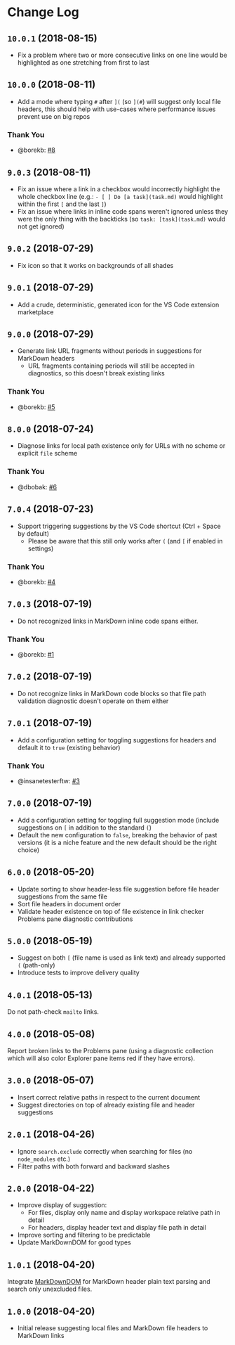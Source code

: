 # Change Log

## `10.0.1` (2018-08-15)

- Fix a problem where two or more consecutive links on one line would be highlighted as one stretching from first to last

## `10.0.0` (2018-08-11)

- Add a mode where typing `#` after `](` (so `](#`) will suggest only local file headers, this should help with use-cases where performance issues prevent use on big repos

### Thank You

- @borekb: [#8](https://github.com/TomasHubelbauer/vscode-markdown-link-suggestions/issues/8)

## `9.0.3` (2018-08-11)

- Fix an issue where a link in a checkbox would incorrectly highlight the whole checkbox line (e.g.: `- [ ] Do [a task](task.md)` would highlight within the first `[` and the last `]`)
- Fix an issue where links in inline code spans weren't ignored unless they were the only thing with the backticks (so `task: [task](task.md)` would not get ignored)

## `9.0.2` (2018-07-29)

- Fix icon so that it works on backgrounds of all shades

## `9.0.1` (2018-07-29)

- Add a crude, deterministic, generated icon for the VS Code extension marketplace

## `9.0.0` (2018-07-29)

- Generate link URL fragments without periods in suggestions for MarkDown headers
  - URL fragments containing periods will still be accepted in diagnostics, so this doesn't break existing links

### Thank You

- @borekb: [#5](https://github.com/TomasHubelbauer/vscode-markdown-link-suggestions/issues/5)

## `8.0.0` (2018-07-24)

- Diagnose links for local path existence only for URLs with no scheme or explicit `file` scheme

### Thank You

- @dbobak: [#6](https://github.com/TomasHubelbauer/vscode-markdown-link-suggestions/issues/6)

## `7.0.4` (2018-07-23)

- Support triggering suggestions by the VS Code shortcut (Ctrl + Space by default)
  - Please be aware that this still only works after `(` (and `[` if enabled in settings)

### Thank You

- @borekb: [#4](https://github.com/TomasHubelbauer/vscode-markdown-link-suggestions/issues/4)

## `7.0.3` (2018-07-19)

- Do not recognized links in MarkDown inline code spans either.

### Thank You

- @borekb: [#1](https://github.com/TomasHubelbauer/vscode-markdown-link-suggestions/issues/1)

## `7.0.2` (2018-07-19)

- Do not recognize links in MarkDown code blocks so that file path validation diagnostic doesn't operate on them either

## `7.0.1` (2018-07-19)

- Add a configuration setting for toggling suggestions for headers and default it to `true` (existing behavior)

### Thank You

- @insanetesterftw: [#3](https://github.com/TomasHubelbauer/vscode-markdown-link-suggestions/issues/3)

## `7.0.0` (2018-07-19)

- Add a configuration setting for toggling full suggestion mode (include suggestions on `[` in addition to the standard `(`)
- Default the new configuration to `false`, breaking the behavior of past versions (it is a niche feature and the new default should be the right choice)

## `6.0.0` (2018-05-20)

- Update sorting to show header-less file suggestion before file header suggestions from the same file
- Sort file headers in document order
- Validate header existence on top of file existence in link checker Problems pane diagnostic contributions

## `5.0.0` (2018-05-19)

- Suggest on both `[` (file name is used as link text) and already supported `(` (path-only)
- Introduce tests to improve delivery quality

## `4.0.1` (2018-05-13)

Do not path-check `mailto` links.

## `4.0.0` (2018-05-08)

Report broken links to the Problems pane (using a diagnostic collection which will also color Explorer pane items red if they have errors).

## `3.0.0` (2018-05-07)

- Insert correct relative paths in respect to the current document
- Suggest directories on top of already existing file and header suggestions

## `2.0.1` (2018-04-26)

- Ignore `search.exclude` correctly when searching for files (no `node_modules` etc.)
- Filter paths with both forward and backward slashes

## `2.0.0` (2018-04-22)

- Improve display of suggestion:
  - For files, display only name and display workspace relative path in detail
  - For headers, display header text and display file path in detail
- Improve sorting and filtering to be predictable
- Update MarkDownDOM for good types

## `1.0.1` (2018-04-20)

Integrate [MarkDownDOM](https://gitlab.com/TomasHubelbauer/markdown-dom) for MarkDown header plain text parsing and search only unexcluded files.

## `1.0.0` (2018-04-20)

- Initial release suggesting local files and MarkDown file headers to MarkDown links

